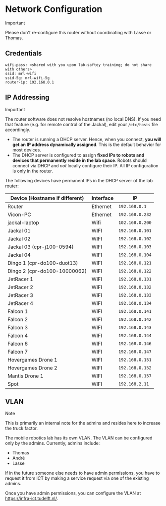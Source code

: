 # Network Configuration

> [!important]
> Please don't re-configure this router without coordinating with Lasse or Thomas.

## Credentials

```
wifi-pass: <shared with you upon lab-saftey training; do not share with others>
ssid: mrl-wifi
ssid-5g: mrl-wifi-5g
router-ip: 192.168.0.1
```

## IP Addressing

> [!important]
> The router software does not resolve hostnames (no local DNS). If you need that feature (e.g. for remote control of the Jackal), edit your `/etc/hosts` file accordingly.

- The router is running a DHCP server. Hence, when you connect, **you will get an IP address dynamically assigned**. This is the default behavior for most devices.
- The DHCP server is configured to assign  **fixed IPs to robots and devices that permanently reside in the lab space**. Robots should connect via DHCP and *not* locally configure their IP. All IP configuration is only in the router.

The following devices have permanent IPs in the DHCP server of the lab router:

| Device (Hostname if different) | Interface     | IP                |
| -------------------            | ------------- | ----------------- |
| Router                         | Ethernet      | `192.168.0.1`     |
| Vicon-PC                       | Ethernet      | `192.168.0.232`   |
| jackal-laptop                  | Wifi          | `102.168.0.200`   |
| Jackal 01                      | WIFI          | `192.168.0.101`   |
| Jackal 02                      | WIFI          | `192.168.0.102`   |
| Jackal 03 (cpr-j100-0594)      | WIFI          | `192.168.0.103`   |
| Jackal 04                      | WIFI          | `192.168.0.104`   |
| Dingo 1 (cpr-do100-duot13)     | WIFI          | `192.168.0.121`   |
| Dingo 2 (cpr-do100-10000062)   | WIFI          | `192.168.0.122`   |
| JetRacer 1                     | WIFI          | `192.168.0.131`   |
| JetRacer 2                     | WIFI          | `192.168.0.132`   |
| JetRacer 3                     | WIFI          | `192.168.0.133`   |
| JetRacer 4                     | WIFI          | `192.168.0.134`   |
| Falcon 1                       | WIFI          | `192.168.0.141`   |
| Falcon 2                       | WIFI          | `192.168.0.142`   |
| Falcon 3                       | WIFI          | `192.168.0.143`   |
| Falcon 4                       | WIFI          | `192.168.0.144`   |
| Falcon 6                       | WIFI          | `192.168.0.146`   |
| Falcon 7                       | WIFI          | `192.168.0.147`   |
| Hovergames  Drone 1            | WIFI          | `192.168.0.151`   |
| Hovergames  Drone 2            | WIFI          | `192.168.0.152`   |
| Mantis Drone 1          | WIFI          | `192.168.0.157`   |
| Spot                           | WIFI          | `192.168.2.11`    |

## VLAN

> [!note]
> This is primarily an internal note for the admins and resides here to increase the truck factor.

The mobile robotics lab has its own VLAN. The VLAN can be configured only by the admins.
Currently, admins include:
- Thomas
- André
- Lasse

If in the future someone else needs to have admin permissions, you have to request it from ICT by making a service request via one of the existing admins.

Once you have admin permissions, you can configure the VLAN at <https://infra-ict.tudelft.nl/>.
